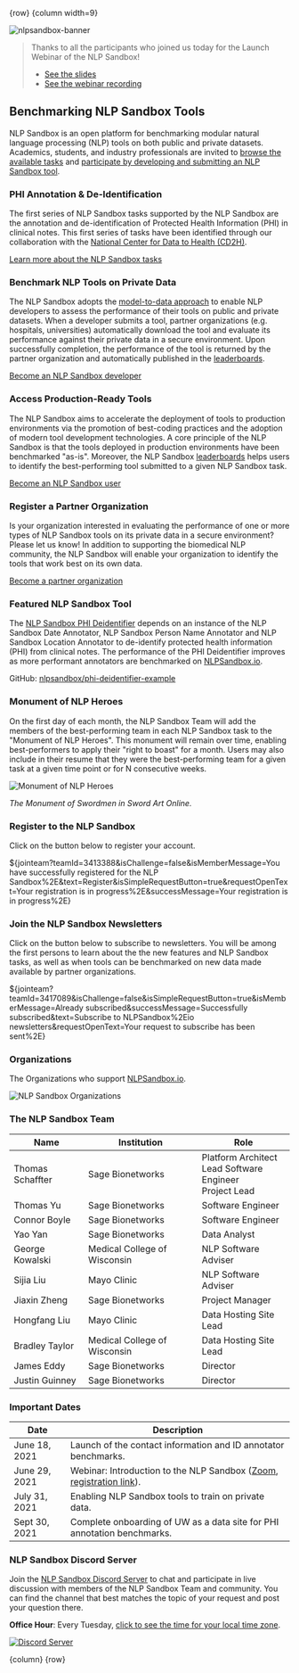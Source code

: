 <!-- markdownlint-disable blanks-around-lists -->
<!-- markdownlint-disable-next-line first-line-h1 -->
{row}
{column width=9}

![nlpsandbox-banner]

> Thanks to all the participants who joined us today for the Launch Webinar of the NLP Sandbox!
> - [See the slides](https://docs.google.com/presentation/d/1EVP1lKGHdSsODcnzQFszEcyXclK9BVg1ZMY7Vgnp904/edit?usp=sharing)
> - [See the webinar recording](https://youtu.be/kaTfi20r6Q0)

## Benchmarking NLP Sandbox Tools

NLP Sandbox is an open platform for benchmarking modular natural language processing (NLP) tools on both public and private datasets. Academics, students, and industry professionals are invited to [browse the available tasks] and [participate by developing and submitting an NLP Sandbox tool].

### PHI Annotation & De-Identification

The first series of NLP Sandbox tasks supported by the NLP Sandbox are the annotation and de-identification of Protected Health Information (PHI) in clinical notes. This first series of tasks have been identified through our collaboration with the [National Center for Data to Health (CD2H)].

[Learn more about the NLP Sandbox tasks]

### Benchmark NLP Tools on Private Data

The NLP Sandbox adopts the [model-to-data approach] to enable NLP developers to assess the performance of their tools on public and private datasets. When a developer submits a tool, partner organizations (e.g. hospitals, universities) automatically download the tool and evaluate its performance against their private data in a secure environment. Upon successfully completion, the performance of the tool is returned by the partner organization and automatically published in the [leaderboards].

[Become an NLP Sandbox developer]

### Access Production-Ready Tools

The NLP Sandbox aims to accelerate the deployment of tools to production environments via the promotion of best-coding practices and the adoption of modern tool development technologies. A core principle of the NLP Sandbox is that the tools deployed in production environments have been benchmarked "as-is". Moreover, the NLP Sandbox [leaderboards] helps users to identify the best-performing tool submitted to a given NLP Sandbox task.

[Become an NLP Sandbox user]

### Register a Partner Organization

Is your organization interested in evaluating the performance of one or more types of NLP Sandbox tools on its private data in a secure environment? Please let us know! In addition to supporting the biomedical NLP community, the NLP Sandbox will enable your organization to identify the tools that work best on its own data.

[Become a partner organization]

### Featured NLP Sandbox Tool

The [NLP Sandbox PHI Deidentifier] depends on an instance of the NLP Sandbox Date Annotator, NLP Sandbox Person Name Annotator and NLP Sandbox Location Annotator to de-identify protected health information (PHI) from clinical notes. The performance of the PHI Deidentifier improves as more performant annotators are benchmarked on [NLPSandbox.io].

GitHub: [nlpsandbox/phi-deidentifier-example]

### Monument of NLP Heroes

On the first day of each month, the NLP Sandbox Team will add the members of the best-performing team in each NLP Sandbox task to the "Monument of NLP Heroes". This monument will remain over time, enabling best-performers to apply their "right to boast" for a month. Users may also include in their resume that they were the best-performing team for a given task at a given time point or for N consecutive weeks.

![Monument of NLP Heroes]

*The Monument of Swordmen in Sword Art Online.*

### Register to the NLP Sandbox

Click on the button below to register your account.

${jointeam?teamId=3413388&isChallenge=false&isMemberMessage=You have successfully registered for the NLP Sandbox%2E&text=Register&isSimpleRequestButton=true&requestOpenText=Your registration is in progress%2E&successMessage=Your registration is in progress%2E}

### Join the NLP Sandbox Newsletters

Click on the button below to subscribe to newsletters. You will be among the first persons to learn about the the new features and NLP Sandbox tasks, as well as when tools can be benchmarked on new data made available by partner organizations.

${jointeam?teamId=3417089&isChallenge=false&isSimpleRequestButton=true&isMemberMessage=Already subscribed&successMessage=Successfully subscribed&text=Subscribe to NLPSandbox%2Eio newsletters&requestOpenText=Your request to subscribe has been sent%2E}

### Organizations

The Organizations who support [NLPSandbox.io].

![NLP Sandbox Organizations]

### The NLP Sandbox Team

<!-- markdownlint-disable -->
Name             | Institution | Role
-----------------|------------------------------|---
Thomas Schaffter | Sage Bionetworks             | Platform Architect<br>Lead Software Engineer<br>Project Lead
Thomas Yu        | Sage Bionetworks             | Software Engineer
Connor Boyle     | Sage Bionetworks             | Software Engineer
Yao Yan          | Sage Bionetworks             | Data Analyst
George Kowalski  | Medical College of Wisconsin | NLP Software Adviser
Sijia Liu        | Mayo Clinic                  | NLP Software Adviser
Jiaxin Zheng     | Sage Bionetworks             | Project Manager
Hongfang Liu     | Mayo Clinic                  | Data Hosting Site Lead
Bradley Taylor   | Medical College of Wisconsin | Data Hosting Site Lead
James Eddy       | Sage Bionetworks             | Director
Justin Guinney   | Sage Bionetworks             | Director
<!-- markdownlint-enable -->

### Important Dates

Date | Description
-----|------------
June 18, 2021 | Launch of the contact information and ID annotator benchmarks.
June 29, 2021 | Webinar: Introduction to the NLP Sandbox ([Zoom], [registration link]).
July 31, 2021 | Enabling NLP Sandbox tools to train on private data.
Sept 30, 2021 | Complete onboarding of UW as a data site for PHI annotation benchmarks.

### NLP Sandbox Discord Server

Join the [NLP Sandbox Discord Server] to chat and participate in live discussion with members of the NLP Sandbox Team and community. You can find the channel that best matches the topic of your request and post your question there.

**Office Hour**: Every Tuesday, [click to see the time for your local time zone].

[![Discord Server]](https://nlpsandbox.io/discord)

{column}
{row}

<!-- Images -->

[nlpsandbox-banner]: https://nlpsandbox.github.io/nlpsandbox-themes/banner/Banner@3x.png
[Monument of NLP Heroes]: https://github.com/nlpsandbox/nlpsandbox-website-synapse/raw/staging/images/monument-of-swordmen-banner-2.png
[NLP Sandbox Organizations]: https://github.com/nlpsandbox/nlpsandbox-website-synapse/raw/staging/images/nlpsandbox-organizations.png
[Discord Server]: https://github.com/nlpsandbox/nlpsandbox-website-synapse/raw/staging/images/nlpsandbox-discord-2.png

<!-- Links -->

[NLPSandbox.io]: https://nlpsandbox.io
[National Center for Data to Health (CD2H)]: https://cd2h.org/
[NLP Sandbox Discord server]: https://nlpsandbox.io/discord
[click to see the time for your local time zone]: https://www.starts-at.com/event/2806163581
[model-to-data approach]: https://doi.org/10.1186/s13059-019-1794-0
[Learn more about the NLP Sandbox tasks]: https://www.synapse.org/#!Synapse:syn22277124/wiki/607935
[Leaderboards]: https://www.synapse.org/#!Synapse:syn22277124/wiki/604828
[Become an NLP Sandbox Developer]: https://www.synapse.org/#!Synapse:syn22277124/wiki/608956
[Become an NLP Sandbox User]: https://www.synapse.org/#!Synapse:syn22277124/wiki/608957
[Become a partner organization]: https://www.synapse.org/#!Synapse:syn22277124/wiki/608958
[NLP Sandbox PHI Deidentifier]: https://phi-deidentifier.nlpsandbox.io/
[nlpsandbox/phi-deidentifier-example]: https://github.com/nlpsandbox/phi-deidentifier-example
[participate by developing and submitting an NLP Sandbox tool]: https://www.synapse.org/#!Synapse:syn22277123/wiki/609136
[browse the available tasks]: https://www.synapse.org/#!Synapse:syn22277124/wiki/607935
[PHI Annotation and Deidentification]: https://www.synapse.org/#!Synapse:syn22277124/wiki/608037
[Zoom]: https://zoom.us/download
[registration link]: https://us02web.zoom.us/webinar/register/WN_LDnWqgq8T3aUkGVQR0tstg
